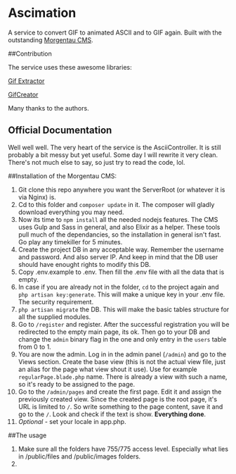 # Ascimation

A service to convert GIF to animated ASCII and to GIF again. Built with the outstanding [Morgentau CMS](https://github.com/nikitades/morgentau).

##Contribution

The service uses these awesome libraries:

[Gif Extractor](https://github.com/visualweber/gif-frame-extractor)

[GifCreator](https://github.com/Sybio/GifCreator)

Many thanks to the authors.

## Official Documentation

Well well well. The very heart of the service is the AsciiController. It is still probably a bit messy but yet useful. Some day I will rewrite it very clean.
There's not much else to say, so just try to read the code, lol.

##Installation of the Morgentau CMS:

1. Git clone this repo anywhere you want the ServerRoot (or whatever it is via Nginx) is.
2. Cd to this folder and `composer update` in it. The composer will gladly download everything you may need.
3. Now its time to `npm install` all the needed nodejs features. The CMS uses Gulp and Sass in general, and also Elixir as a helper. These tools pull much of the dependancies, so the installation in general isn't fast. Go play any timekiller for 5 minutes.
4. Create the project DB in any acceptable way. Remember the username and password. And also server IP. And keep in mind that the DB user should have enought rights to modify this DB.
5. Copy .env.example to .env. Then fill the .env file with all the data that is empty.
6. In case if you are already not in the folder, `cd` to the project again and `php artisan key:generate`. This will make a unique key in your .env file. The security requirement.
7. `php artisan migrate` the DB. This will make the basic tables structure for all the supplied modules.
8. Go to `/register` and register. After the successful registration you will be redirected to the empty main page, its ok. Then go to your DB and change the `admin` binary flag in the one and only entry in the `users` table from 0 to 1.
9. You are now the admin. Log in in the admin panel (`/admin`) and go to the Views section. Create the base view (this is not the actual view file, just an alias for the page what view shout it use). Use for example `regularPage.blade.php` name. There is already a view with such a name, so it's ready to be assigned to the page.
10. Go to the `/admin/pages` and create the first page. Edit it and assign the previously created view. Since the created page is the root page, it's URL is limited to `/`. So write something to the page content, save it and go to the `/`. Look and check if the text is show. **Everything done**.
11. *Optional* - set your locale in app.php.

##The usage

1. Make sure all the folders have 755/775 access level. Especially what lies in /public/files and /public/images folders.
2. 